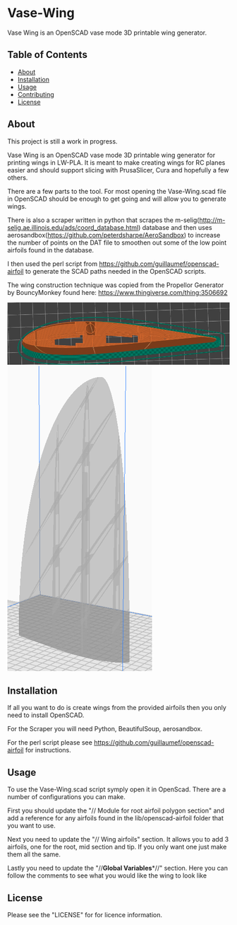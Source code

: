 # Vase-Wing
Vase Wing is an OpenSCAD vase mode 3D printable wing generator.

## Table of Contents

- [About](#about)
- [Installation](#installation)
- [Usage](#usage)
- [Contributing](#contributing)
- [License](#license)

## About

This project is still a work in progress.

Vase Wing is an OpenSCAD vase mode 3D printable wing generator for printing wings in LW-PLA. It is meant to make creating wings for RC planes easier and should support slicing with PrusaSlicer, Cura and hopefully a few others.

There are a few parts to the tool.
For most opening the Vase-Wing.scad file in OpenSCAD should be enough to get going and will allow you to generate wings.

There is also a scraper written in python that scrapes the m-selig(http://m-selig.ae.illinois.edu/ads/coord_database.html) database and then uses aerosandbox(https://github.com/peterdsharpe/AeroSandbox) to increase the number of points on the DAT file to smoothen out some of the low point airfoils found in the database.

I then used the perl script from https://github.com/guillaumef/openscad-airfoil to generate the SCAD paths needed in the OpenSCAD scripts.

The wing construction technique was copied from the Propellor Generator by BouncyMonkey found here: https://www.thingiverse.com/thing:3506692


![Wing1](git-images/wing1.png)
![Wing2](git-images/wing2.png)

## Installation

If all you want to do is create wings from the provided airfoils then you only need to install OpenSCAD.

For the Scraper you will need Python, BeautifulSoup, aerosandbox.

For the perl script please see https://github.com/guillaumef/openscad-airfoil for instructions.

## Usage

To use the Vase-Wing.scad script symply open it in OpenScad. There are a number of configurations you can make.

First you should update the "// Module for root airfoil polygon section" and add a reference for any airfoils found in the lib/openscad-airfoil folder that you want to use.

Next you need to update the "// Wing airfoils" section. It allows you to add 3 airfoils, one for the root, mid section and tip. If you only want one just make them all the same.

Lastly you need to update the "//****************Global Variables*****************//" section. Here you can follow the comments to see what you would like the wing to look like


## License

Please see the "LICENSE" for for licence information. 


